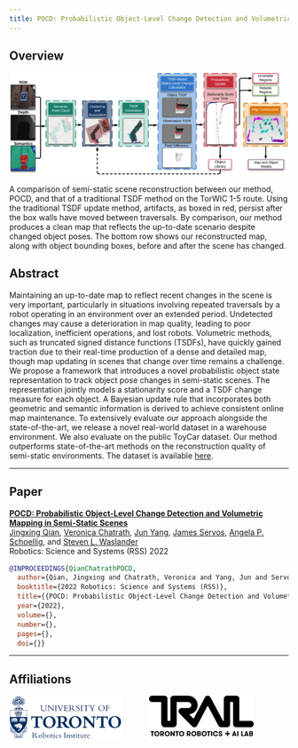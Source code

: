 ```yaml
---
title: POCD: Probabilistic Object-Level Change Detection and Volumetric Mapping in Semi-Static Scenes
---
```


<style>
.row {
  display: flex;
}

/* Create three equal columns that sits next to each other */
.column {
  flex: 33.33%;
  padding: 0px;
}
</style>

## Overview

<p style="text-align:center;"><img
    src="Figures/POCD_pipeline.png" align="center">
</p>
A comparison of semi-static scene reconstruction between our method, POCD, and that of a traditional TSDF method on the TorWIC 1-5 route. Using the traditional TSDF update method, artifacts, as boxed in red, persist after the box walls have moved between traversals. By comparison, our method produces a clean map that reflects the up-to-date scenario despite changed object poses. The bottom row shows our reconstructed map, along with object bounding
boxes, before and after the scene has changed. 

## Abstract
Maintaining an up-to-date map to reflect recent changes in the scene is very important, particularly in situations involving repeated traversals by a robot operating in an environment over an extended period. Undetected changes may cause a deterioration in map quality, leading to poor localization, inefficient operations, and lost robots. Volumetric methods, such as truncated signed distance functions (TSDFs), have quickly gained traction due to their real-time production of a dense and detailed map, though map updating in scenes that change over time remains a challenge. We propose a framework that introduces a novel probabilistic object state representation to track object pose changes in semi-static scenes. The representation jointly models a stationarity score and a TSDF change measure for each object. A Bayesian update rule that incorporates both geometric and semantic information is derived to achieve consistent online map maintenance. To extensively evaluate our approach alongside the state-of-the-art, we release a novel real-world dataset in a warehouse environment. We also evaluate on the public ToyCar dataset. Our method outperforms state-of-the-art methods on the reconstruction quality of semi-static environments. The dataset is available [here](https://github.com/Viky397/TorWICDataset).

---
## Paper
**[POCD: Probabilistic Object-Level Change Detection and Volumetric Mapping in Semi-Static Scenes](https://arxiv.org/abs/2205.01202)**\
[Jingxing Qian](https://scholar.google.com/citations?user=OZk7X80AAAAJ&hl=en&authuser=1), [Veronica Chatrath](https://scholar.google.com/citations?user=yRjO8GYAAAAJ&hl=en&authuser=1), [Jun Yang](https://scholar.google.com/citations?user=kf0gAOAAAAAJ&hl=en), [James Servos](https://scholar.google.com/citations?hl=en&authuser=1&user=S-cpmfYAAAAJ), [Angela P. Schoellig](https://scholar.google.com/citations?user=QMfeRz0AAAAJ&hl=en&authuser=1), and [Steven L. Waslander](https://scholar.google.com/citations?user=jY_Bcd8AAAAJ&hl=en)\
Robotics: Science and Systems (RSS) 2022

```bibtex
@INPROCEEDINGS{QianChatrathPOCD,
  author={Qian, Jingxing and Chatrath, Veronica and Yang, Jun and Servos, James and Schoellig, Angela and Waslander, Steven L.},
  booktitle={2022 Robotics: Science and Systems (RSS)}, 
  title={{POCD: Probabilistic Object-Level Change Detection and Volumetric Mapping in Semi-Static Scenes}}, 
  year={2022},
  volume={},
  number={},
  pages={},
  doi={}}
```

---
## Affiliations
<div class="row">
  <div class="column">
    <a href="https://robotics.utoronto.ca/">
        <img src="Figures/UofT.png" alt="Snow" style="width:80%; align:left">
    </a>
  </div>
  <div class="column">
    <a href="https://www.trailab.utias.utoronto.ca/">
        <img src="Figures/trailab.svg" alt="Forest" style="width:75%">
    </a>
  </div>
</div>
<hr style="height:60px; visibility:hidden;" />
